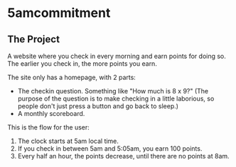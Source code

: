 # 5amcommitment

## The Project
A website where you check in every morning and earn points for doing so. The earlier you check in, the more points you earn.

The site only has a homepage, with 2 parts:
- The checkin question. Something like "How much is 8 x 9?" (The purpose of the question is to make checking in a little laborious, so people don't just press a button and go back to sleep.)
- A monthly scoreboard.

This is the flow for the user:
1. The clock starts at 5am local time.
2. If you check in between 5am and 5:05am, you earn 100 points.
3. Every half an hour, the points decrease, until there are no points at 8am.
